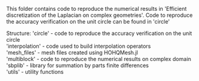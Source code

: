 This folder contains code to reproduce the numerical results in 'Efficient discretization of the Laplacian on complex geometries'. Code to reproduce the accuracy verification on the unit circle can be found in 'circle' 

Structure: 
'circle' - code to reproduce the accuracy verification on the unit circle  
'interpolation' - code used to build interpolation operators  
'mesh_files' - mesh files created using HOHQMesh.jl  
'multiblock' - code to reproduce the numerical results on complex domain  
'sbplib' - library for summation by parts finite differences  
'utils' - utility functions  